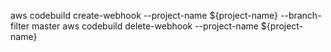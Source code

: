 aws codebuild create-webhook --project-name ${project-name} --branch-filter master
aws codebuild delete-webhook --project-name ${project-name}
